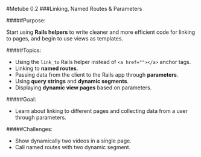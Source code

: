 #Metube 0.2
###Linking, Named Routes & Parameters


#####Purpose:

Start using **Rails helpers** to write cleaner and more efficient code for linking to pages, and begin to use views as templates. 

#####Topics:
- Using the `link_to` Rails helper instead of `<a href=""></a>` anchor tags.
- Linking to **named routes**.
- Passing data from the client to the Rails app through **parameters**.
- Using **query strings** and **dynamic segments**.
- Displaying **dynamic view pages** based on parameters.

#####Goal:
- Learn about linking to different pages and collecting data from a user through parameters.

#####Challenges:

- Show dynamically two videos in a single page.
- Call named routes with two dynamic segment.